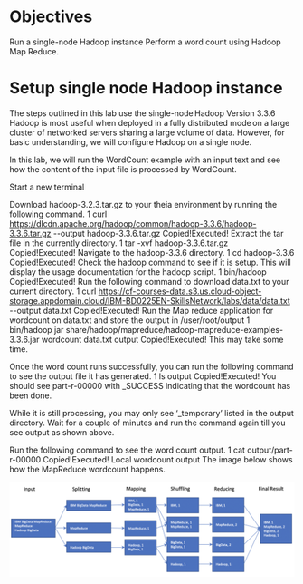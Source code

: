 # Objectives
Run a single-node Hadoop instance
Perform a word count using Hadoop Map Reduce.

# Setup single node Hadoop instance
The steps outlined in this lab use the single-node Hadoop Version 3.3.6 Hadoop is most useful when deployed in a fully distributed mode on a large cluster of networked servers sharing a large volume of data. However, for basic understanding, we will configure Hadoop on a single node.

In this lab, we will run the WordCount example with an input text and see how the content of the input file is processed by WordCount.

Start a new terminal

Download hadoop-3.2.3.tar.gz to your theia environment by running the following command.
1
curl https://dlcdn.apache.org/hadoop/common/hadoop-3.3.6/hadoop-3.3.6.tar.gz --output hadoop-3.3.6.tar.gz
Copied!Executed!
Extract the tar file in the currently directory.
1
tar -xvf hadoop-3.3.6.tar.gz
Copied!Executed!
Navigate to the hadoop-3.3.6 directory.
1
cd hadoop-3.3.6
Copied!Executed!
Check the hadoop command to see if it is setup. This will display the usage documentation for the hadoop script.
1
bin/hadoop
Copied!Executed!
Run the following command to download data.txt to your current directory.
1
curl https://cf-courses-data.s3.us.cloud-object-storage.appdomain.cloud/IBM-BD0225EN-SkillsNetwork/labs/data/data.txt --output data.txt
Copied!Executed!
Run the Map reduce application for wordcount on data.txt and store the output in /user/root/output
1
bin/hadoop jar share/hadoop/mapreduce/hadoop-mapreduce-examples-3.3.6.jar wordcount data.txt output
Copied!Executed!
This may take some time.

Once the word count runs successfully, you can run the following command to see the output file it has generated.
1
ls output
Copied!Executed!
You should see part-r-00000 with _SUCCESS indicating that the wordcount has been done.

While it is still processing, you may only see ‘_temporary’ listed in the output directory. Wait for a couple of minutes and run the command again till you see output as shown above.

Run the following command to see the word count output.
1
cat  output/part-r-00000
Copied!Executed!
Local wordcount output
The image below shows how the MapReduce wordcount happens.


![image](./map_reduce_picture_rep.png)